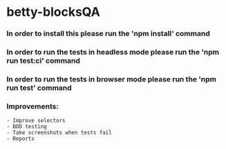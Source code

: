 # betty-blocksQA

### In order to install this please run the 'npm install' command

### In order to run the tests in headless mode please run the 'npm run test:ci' command
### In order to run the tests in browser mode please run the 'npm run test' command




### Improvements:
    - Improve selectors 
    - BDD testing
    - Take screenshots when tests fail
    - Reports
